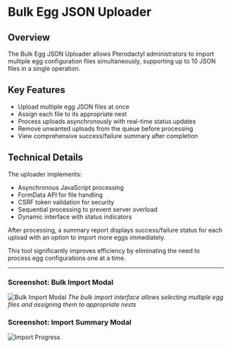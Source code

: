 # Bulk Egg JSON Uploader

## Overview

The Bulk Egg JSON Uploader allows Pterodactyl administrators to import multiple egg configuration files simultaneously, supporting up to 10 JSON files in a single operation.

## Key Features

- Upload multiple egg JSON files at once
- Assign each file to its appropriate nest
- Process uploads asynchronously with real-time status updates
- Remove unwanted uploads from the queue before processing
- View comprehensive success/failure summary after completion

## Technical Details

The uploader implements:
- Asynchronous JavaScript processing
- FormData API for file handling
- CSRF token validation for security
- Sequential processing to prevent server overload
- Dynamic interface with status indicators

After processing, a summary report displays success/failure status for each upload with an option to import more eggs immediately.

This tool significantly improves efficiency by eliminating the need to process egg configurations one at a time.

---

### Screenshot: Bulk Import Modal
![Bulk Import Modal](https://github.com/lachie4145/random_images/blob/main/brave_uyZXJevsRl.png?raw=true)
*The bulk import interface allows selecting multiple egg files and assigning them to appropriate nests*

### Screenshot: Import Summary Modal
![Import Progress](https://github.com/lachie4145/random_images/blob/main/brave_FzktJbnFta.png?raw=true)

